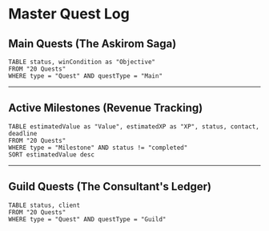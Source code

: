# Master Quest Log

## Main Quests (The Askirom Saga)

```dataview
TABLE status, winCondition as "Objective"
FROM "20 Quests"
WHERE type = "Quest" AND questType = "Main"
```

---

## Active Milestones (Revenue Tracking)

```dataview
TABLE estimatedValue as "Value", estimatedXP as "XP", status, contact, deadline
FROM "20 Quests"
WHERE type = "Milestone" AND status != "completed"
SORT estimatedValue desc
```

---

## Guild Quests (The Consultant's Ledger)

```dataview
TABLE status, client
FROM "20 Quests"
WHERE type = "Quest" AND questType = "Guild"
```
